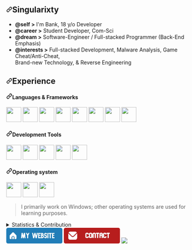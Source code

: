 <article class="markdown-body entry-content container-lg f5" itemprop="text"><h2 dir="auto"><a id="user-content-singularixty" class="anchor" aria-hidden="true" tabindex="-1" href="#singularixty"><svg class="octicon octicon-link" viewBox="0 0 16 16" version="1.1" width="16" height="16" aria-hidden="true"><path d="m7.775 3.275 1.25-1.25a3.5 3.5 0 1 1 4.95 4.95l-2.5 2.5a3.5 3.5 0 0 1-4.95 0 .751.751 0 0 1 .018-1.042.751.751 0 0 1 1.042-.018 1.998 1.998 0 0 0 2.83 0l2.5-2.5a2.002 2.002 0 0 0-2.83-2.83l-1.25 1.25a.751.751 0 0 1-1.042-.018.751.751 0 0 1-.018-1.042Zm-4.69 9.64a1.998 1.998 0 0 0 2.83 0l1.25-1.25a.751.751 0 0 1 1.042.018.751.751 0 0 1 .018 1.042l-1.25 1.25a3.5 3.5 0 1 1-4.95-4.95l2.5-2.5a3.5 3.5 0 0 1 4.95 0 .751.751 0 0 1-.018 1.042.751.751 0 0 1-1.042.018 1.998 1.998 0 0 0-2.83 0l-2.5 2.5a1.998 1.998 0 0 0 0 2.83Z"></path></svg></a>Singularixty</h2>
<ul dir="auto">
<li><strong>@self &gt;</strong> I'm Bank, 18 y/o Developer</li>
<li><strong>@career &gt;</strong> Student Developer, Com-Sci</li>
<li><strong>@dream &gt;</strong> Software-Engineer / Full-stacked Programmer (Back-End Emphasis)</li>
<li><strong>@interests &gt;</strong> Full-stacked Development, Malware Analysis, Game Cheat/Anti-Cheat,<br>Brand-new Technology, &amp; Reverse Engineering</li>
</ul>
<h2 dir="auto"><a id="user-content-experience" class="anchor" aria-hidden="true" tabindex="-1" href="#experience"><svg class="octicon octicon-link" viewBox="0 0 16 16" version="1.1" width="16" height="16" aria-hidden="true"><path d="m7.775 3.275 1.25-1.25a3.5 3.5 0 1 1 4.95 4.95l-2.5 2.5a3.5 3.5 0 0 1-4.95 0 .751.751 0 0 1 .018-1.042.751.751 0 0 1 1.042-.018 1.998 1.998 0 0 0 2.83 0l2.5-2.5a2.002 2.002 0 0 0-2.83-2.83l-1.25 1.25a.751.751 0 0 1-1.042-.018.751.751 0 0 1-.018-1.042Zm-4.69 9.64a1.998 1.998 0 0 0 2.83 0l1.25-1.25a.751.751 0 0 1 1.042.018.751.751 0 0 1 .018 1.042l-1.25 1.25a3.5 3.5 0 1 1-4.95-4.95l2.5-2.5a3.5 3.5 0 0 1 4.95 0 .751.751 0 0 1-.018 1.042.751.751 0 0 1-1.042.018 1.998 1.998 0 0 0-2.83 0l-2.5 2.5a1.998 1.998 0 0 0 0 2.83Z"></path></svg></a>Experience</h2>
<h4 dir="auto"><a id="user-content-languages--frameworks" class="anchor" aria-hidden="true" tabindex="-1" href="#languages--frameworks"><svg class="octicon octicon-link" viewBox="0 0 16 16" version="1.1" width="16" height="16" aria-hidden="true"><path d="m7.775 3.275 1.25-1.25a3.5 3.5 0 1 1 4.95 4.95l-2.5 2.5a3.5 3.5 0 0 1-4.95 0 .751.751 0 0 1 .018-1.042.751.751 0 0 1 1.042-.018 1.998 1.998 0 0 0 2.83 0l2.5-2.5a2.002 2.002 0 0 0-2.83-2.83l-1.25 1.25a.751.751 0 0 1-1.042-.018.751.751 0 0 1-.018-1.042Zm-4.69 9.64a1.998 1.998 0 0 0 2.83 0l1.25-1.25a.751.751 0 0 1 1.042.018.751.751 0 0 1 .018 1.042l-1.25 1.25a3.5 3.5 0 1 1-4.95-4.95l2.5-2.5a3.5 3.5 0 0 1 4.95 0 .751.751 0 0 1-.018 1.042.751.751 0 0 1-1.042.018 1.998 1.998 0 0 0-2.83 0l-2.5 2.5a1.998 1.998 0 0 0 0 2.83Z"></path></svg></a>Languages &amp; Frameworks</h4>
<p align="left" dir="auto">
    <a target="_blank" rel="noopener noreferrer nofollow" href="https://raw.githubusercontent.com/rahulbanerjee26/githubAboutMeGenerator/main/icons/python.svg"><img src="https://raw.githubusercontent.com/rahulbanerjee26/githubAboutMeGenerator/main/icons/python.svg" width="40" height="40" style="max-width: 100%;"></a>
    <a target="_blank" rel="noopener noreferrer nofollow" href="https://raw.githubusercontent.com/rahulbanerjee26/githubAboutMeGenerator/main/icons/c.svg"><img src="https://raw.githubusercontent.com/rahulbanerjee26/githubAboutMeGenerator/main/icons/c.svg" width="40" height="40" style="max-width: 100%;"></a>
    <a target="_blank" rel="noopener noreferrer nofollow" href="https://raw.githubusercontent.com/rahulbanerjee26/githubAboutMeGenerator/main/icons/csharp.svg"><img src="https://raw.githubusercontent.com/rahulbanerjee26/githubAboutMeGenerator/main/icons/csharp.svg" width="40" height="40" style="max-width: 100%;"></a>
    <a target="_blank" rel="noopener noreferrer nofollow" href="https://raw.githubusercontent.com/rahulbanerjee26/githubAboutMeGenerator/main/icons/html.svg"><img src="https://raw.githubusercontent.com/rahulbanerjee26/githubAboutMeGenerator/main/icons/html.svg" width="40" height="40" style="max-width: 100%;"></a>
    <a target="_blank" rel="noopener noreferrer nofollow" href="https://raw.githubusercontent.com/rahulbanerjee26/githubAboutMeGenerator/main/icons/css.svg"><img src="https://raw.githubusercontent.com/rahulbanerjee26/githubAboutMeGenerator/main/icons/css.svg" width="40" height="40" style="max-width: 100%;"></a>        
    <a target="_blank" rel="noopener noreferrer nofollow" href="https://camo.githubusercontent.com/5ac347843ffc804c7ab7d68f7a9745aca424a217056a4fab036172242092e53e/68747470733a2f2f63646e2e6a7364656c6976722e6e65742f67682f64657669636f6e732f64657669636f6e2f69636f6e732f6c75612f6c75612d6f726967696e616c2e737667"><img src="https://camo.githubusercontent.com/5ac347843ffc804c7ab7d68f7a9745aca424a217056a4fab036172242092e53e/68747470733a2f2f63646e2e6a7364656c6976722e6e65742f67682f64657669636f6e732f64657669636f6e2f69636f6e732f6c75612f6c75612d6f726967696e616c2e737667" width="40" height="40" data-canonical-src="https://cdn.jsdelivr.net/gh/devicons/devicon/icons/lua/lua-original.svg" style="max-width: 100%;"></a>
    <a target="_blank" rel="noopener noreferrer nofollow" href="https://raw.githubusercontent.com/rahulbanerjee26/githubAboutMeGenerator/main/icons/tailwind.svg"><img src="https://raw.githubusercontent.com/rahulbanerjee26/githubAboutMeGenerator/main/icons/tailwind.svg" width="40" height="40" style="max-width: 100%;"></a>
    <a target="_blank" rel="noopener noreferrer nofollow" href="https://camo.githubusercontent.com/9ee806be83385d8b6a369a74cb1fc746644521a279ba959174ce5b9e75caf384/68747470733a2f2f63646e2e6a7364656c6976722e6e65742f67682f64657669636f6e732f64657669636f6e2f69636f6e732f626f6f7473747261702f626f6f7473747261702d6f726967696e616c2e737667"><img src="https://camo.githubusercontent.com/9ee806be83385d8b6a369a74cb1fc746644521a279ba959174ce5b9e75caf384/68747470733a2f2f63646e2e6a7364656c6976722e6e65742f67682f64657669636f6e732f64657669636f6e2f69636f6e732f626f6f7473747261702f626f6f7473747261702d6f726967696e616c2e737667" width="40" height="40" data-canonical-src="https://cdn.jsdelivr.net/gh/devicons/devicon/icons/bootstrap/bootstrap-original.svg" style="max-width: 100%;"></a>
</p>
<h4 dir="auto"><a id="user-content-development-tools" class="anchor" aria-hidden="true" tabindex="-1" href="#development-tools"><svg class="octicon octicon-link" viewBox="0 0 16 16" version="1.1" width="16" height="16" aria-hidden="true"><path d="m7.775 3.275 1.25-1.25a3.5 3.5 0 1 1 4.95 4.95l-2.5 2.5a3.5 3.5 0 0 1-4.95 0 .751.751 0 0 1 .018-1.042.751.751 0 0 1 1.042-.018 1.998 1.998 0 0 0 2.83 0l2.5-2.5a2.002 2.002 0 0 0-2.83-2.83l-1.25 1.25a.751.751 0 0 1-1.042-.018.751.751 0 0 1-.018-1.042Zm-4.69 9.64a1.998 1.998 0 0 0 2.83 0l1.25-1.25a.751.751 0 0 1 1.042.018.751.751 0 0 1 .018 1.042l-1.25 1.25a3.5 3.5 0 1 1-4.95-4.95l2.5-2.5a3.5 3.5 0 0 1 4.95 0 .751.751 0 0 1-.018 1.042.751.751 0 0 1-1.042.018 1.998 1.998 0 0 0-2.83 0l-2.5 2.5a1.998 1.998 0 0 0 0 2.83Z"></path></svg></a>Development Tools</h4>
<p align="left" dir="auto">
    <a target="_blank" rel="noopener noreferrer nofollow" href="https://raw.githubusercontent.com/rahulbanerjee26/githubAboutMeGenerator/main/icons/git.svg"><img src="https://raw.githubusercontent.com/rahulbanerjee26/githubAboutMeGenerator/main/icons/git.svg" width="40" height="40" style="max-width: 100%;"></a>
    <a target="_blank" rel="noopener noreferrer nofollow" href="https://camo.githubusercontent.com/25d07ba4220a3fcadb4af12394d157494ec298dec4ecd86321961427ea18c9e8/68747470733a2f2f63646e2e6a7364656c6976722e6e65742f67682f64657669636f6e732f64657669636f6e2f69636f6e732f7673636f64652f7673636f64652d6f726967696e616c2e737667"><img src="https://camo.githubusercontent.com/25d07ba4220a3fcadb4af12394d157494ec298dec4ecd86321961427ea18c9e8/68747470733a2f2f63646e2e6a7364656c6976722e6e65742f67682f64657669636f6e732f64657669636f6e2f69636f6e732f7673636f64652f7673636f64652d6f726967696e616c2e737667" width="40" height="40" data-canonical-src="https://cdn.jsdelivr.net/gh/devicons/devicon/icons/vscode/vscode-original.svg" style="max-width: 100%;"></a>
    <a target="_blank" rel="noopener noreferrer nofollow" href="https://camo.githubusercontent.com/02892e7637175bfa56960d344557629a61ae75f81c5adb268405fbedfedb813f/68747470733a2f2f63646e2e6a7364656c6976722e6e65742f67682f64657669636f6e732f64657669636f6e2f69636f6e732f76697375616c73747564696f2f76697375616c73747564696f2d706c61696e2e737667"><img src="https://camo.githubusercontent.com/02892e7637175bfa56960d344557629a61ae75f81c5adb268405fbedfedb813f/68747470733a2f2f63646e2e6a7364656c6976722e6e65742f67682f64657669636f6e732f64657669636f6e2f69636f6e732f76697375616c73747564696f2f76697375616c73747564696f2d706c61696e2e737667" width="40" height="40" data-canonical-src="https://cdn.jsdelivr.net/gh/devicons/devicon/icons/visualstudio/visualstudio-plain.svg" style="max-width: 100%;"></a>
    <a target="_blank" rel="noopener noreferrer nofollow" href="https://camo.githubusercontent.com/6894fff1497c6ed21dba10db8218cc3fdebffe5c7f3ec997279d2fedda0304c4/68747470733a2f2f6173736574732e76657263656c2e636f6d2f696d6167652f75706c6f61642f66726f6e742f66617669636f6e2f76657263656c2f313532783135322e706e67"><img src="https://camo.githubusercontent.com/6894fff1497c6ed21dba10db8218cc3fdebffe5c7f3ec997279d2fedda0304c4/68747470733a2f2f6173736574732e76657263656c2e636f6d2f696d6167652f75706c6f61642f66726f6e742f66617669636f6e2f76657263656c2f313532783135322e706e67" width="40" height="40" data-canonical-src="https://assets.vercel.com/image/upload/front/favicon/vercel/152x152.png" style="max-width: 100%;"></a>
    <a target="_blank" rel="noopener noreferrer nofollow" href="https://raw.githubusercontent.com/rahulbanerjee26/githubAboutMeGenerator/main/icons/postman.svg"><img src="https://raw.githubusercontent.com/rahulbanerjee26/githubAboutMeGenerator/main/icons/postman.svg" width="40" height="40" style="max-width: 100%;"></a>
</p>
<h4 dir="auto"><a id="user-content-operating-system" class="anchor" aria-hidden="true" tabindex="-1" href="#operating-system"><svg class="octicon octicon-link" viewBox="0 0 16 16" version="1.1" width="16" height="16" aria-hidden="true"><path d="m7.775 3.275 1.25-1.25a3.5 3.5 0 1 1 4.95 4.95l-2.5 2.5a3.5 3.5 0 0 1-4.95 0 .751.751 0 0 1 .018-1.042.751.751 0 0 1 1.042-.018 1.998 1.998 0 0 0 2.83 0l2.5-2.5a2.002 2.002 0 0 0-2.83-2.83l-1.25 1.25a.751.751 0 0 1-1.042-.018.751.751 0 0 1-.018-1.042Zm-4.69 9.64a1.998 1.998 0 0 0 2.83 0l1.25-1.25a.751.751 0 0 1 1.042.018.751.751 0 0 1 .018 1.042l-1.25 1.25a3.5 3.5 0 1 1-4.95-4.95l2.5-2.5a3.5 3.5 0 0 1 4.95 0 .751.751 0 0 1-.018 1.042.751.751 0 0 1-1.042.018 1.998 1.998 0 0 0-2.83 0l-2.5 2.5a1.998 1.998 0 0 0 0 2.83Z"></path></svg></a>Operating system</h4>
<p align="left" dir="auto">
    <a target="_blank" rel="noopener noreferrer nofollow" href="https://camo.githubusercontent.com/19b31de9033843b195ae8278ee9c8ec1115e710000e8c49456e86df96396fb92/68747470733a2f2f63646e2e6a7364656c6976722e6e65742f67682f64657669636f6e732f64657669636f6e2f69636f6e732f77696e646f7773382f77696e646f7773382d6f726967696e616c2e737667"><img src="https://camo.githubusercontent.com/19b31de9033843b195ae8278ee9c8ec1115e710000e8c49456e86df96396fb92/68747470733a2f2f63646e2e6a7364656c6976722e6e65742f67682f64657669636f6e732f64657669636f6e2f69636f6e732f77696e646f7773382f77696e646f7773382d6f726967696e616c2e737667" width="40" height="40" data-canonical-src="https://cdn.jsdelivr.net/gh/devicons/devicon/icons/windows8/windows8-original.svg" style="max-width: 100%;"></a>
    <a target="_blank" rel="noopener noreferrer nofollow" href="https://camo.githubusercontent.com/5b2a8527be6ce73521cdb521a1033b92ff7b1860f79585f66ec30ea75ab253e4/68747470733a2f2f63646e2e6a7364656c6976722e6e65742f67682f64657669636f6e732f64657669636f6e2f69636f6e732f6c696e75782f6c696e75782d6f726967696e616c2e737667"><img src="https://camo.githubusercontent.com/5b2a8527be6ce73521cdb521a1033b92ff7b1860f79585f66ec30ea75ab253e4/68747470733a2f2f63646e2e6a7364656c6976722e6e65742f67682f64657669636f6e732f64657669636f6e2f69636f6e732f6c696e75782f6c696e75782d6f726967696e616c2e737667" width="40" height="40" data-canonical-src="https://cdn.jsdelivr.net/gh/devicons/devicon/icons/linux/linux-original.svg" style="max-width: 100%;"></a>
    <a target="_blank" rel="noopener noreferrer nofollow" href="https://camo.githubusercontent.com/58a194413b510fd7aeaa28ed7811630a1397bfcb1256c582485e69f12b3ffbc1/68747470733a2f2f75706c6f61642e77696b696d656469612e6f72672f77696b6970656469612f636f6d6d6f6e732f7468756d622f332f33662f4c696e75785f4d696e745f6c6f676f5f776974686f75745f776f72646d61726b2e7376672f3132303070782d4c696e75785f4d696e745f6c6f676f5f776974686f75745f776f72646d61726b2e7376672e706e67"><img src="https://camo.githubusercontent.com/58a194413b510fd7aeaa28ed7811630a1397bfcb1256c582485e69f12b3ffbc1/68747470733a2f2f75706c6f61642e77696b696d656469612e6f72672f77696b6970656469612f636f6d6d6f6e732f7468756d622f332f33662f4c696e75785f4d696e745f6c6f676f5f776974686f75745f776f72646d61726b2e7376672f3132303070782d4c696e75785f4d696e745f6c6f676f5f776974686f75745f776f72646d61726b2e7376672e706e67" width="40" height="40" data-canonical-src="https://upload.wikimedia.org/wikipedia/commons/thumb/3/3f/Linux_Mint_logo_without_wordmark.svg/1200px-Linux_Mint_logo_without_wordmark.svg.png" style="max-width: 100%;"></a>
</p>
<blockquote>
<p dir="auto">I primarily work on Windows; other operating systems are used for learning purposes.</p>
</blockquote>
<details>
<summary>Statistics &amp; Contribution</summary>
<br>
<div align="left" dir="auto">
    <a target="_blank" rel="noopener noreferrer nofollow" href="https://camo.githubusercontent.com/936b0522ec841b99ec221f468c77dde14e4a9cec89694bb099d9b5f5c8f21af0/68747470733a2f2f6b6f6d617265762e636f6d2f67687076632f3f757365726e616d653d73696e67756c617269787479267374796c653d666f722d7468652d6261646765"><img src="https://camo.githubusercontent.com/936b0522ec841b99ec221f468c77dde14e4a9cec89694bb099d9b5f5c8f21af0/68747470733a2f2f6b6f6d617265762e636f6d2f67687076632f3f757365726e616d653d73696e67756c617269787479267374796c653d666f722d7468652d6261646765" alt="Profile Views" height="28" data-canonical-src="https://komarev.com/ghpvc/?username=singularixty&amp;style=for-the-badge" style="max-width: 100%;"></a>
    <a href="https://wakatime.com/@018cf9a2-714f-466f-888b-349715e1f2ce" rel="nofollow">
        <img src="https://camo.githubusercontent.com/2ebbb648fa3fafa402ceb3aff124a4d00e3dbc9e15723fdf346081a559e2233e/68747470733a2f2f77616b6174696d652e636f6d2f62616467652f757365722f30313863663961322d373134662d343636662d383838622d3334393731356531663263652e7376673f7374796c653d666f722d7468652d6261646765" alt="Wakatime Stats" data-canonical-src="https://wakatime.com/badge/user/018cf9a2-714f-466f-888b-349715e1f2ce.svg?style=for-the-badge" style="max-width: 100%;">
    </a>
</div>
<div align="left" dir="auto">
  <a target="_blank" rel="noopener noreferrer nofollow" href="https://camo.githubusercontent.com/8c679016045a71edf6f2e0c807876be227c4352b42f002cc9eea8f3fb8bad3dd/68747470733a2f2f6769746875622d726561646d652d73746174732e76657263656c2e6170702f6170693f757365726e616d653d73696e67756c6172697874792673686f775f69636f6e733d74727565267468656d653d6769746875625f6461726b26686964655f626f726465723d7472756526696e636c7564655f616c6c5f636f6d6d6974733d74727565"><img align="top" src="https://camo.githubusercontent.com/8c679016045a71edf6f2e0c807876be227c4352b42f002cc9eea8f3fb8bad3dd/68747470733a2f2f6769746875622d726561646d652d73746174732e76657263656c2e6170702f6170693f757365726e616d653d73696e67756c6172697874792673686f775f69636f6e733d74727565267468656d653d6769746875625f6461726b26686964655f626f726465723d7472756526696e636c7564655f616c6c5f636f6d6d6974733d74727565" alt="GitHub Stats" data-canonical-src="https://github-readme-stats.vercel.app/api?username=singularixty&amp;show_icons=true&amp;theme=github_dark&amp;hide_border=true&amp;include_all_commits=true" style="max-width: 100%;"></a>
  <a target="_blank" rel="noopener noreferrer nofollow" href="https://camo.githubusercontent.com/1cd7d3c630328e15bc0744f9af34535abe7ab65b57ef2578013cb5adb9384c84/68747470733a2f2f6769746875622d726561646d652d73746174732e76657263656c2e6170702f6170692f746f702d6c616e67732f3f757365726e616d653d73696e67756c617269787479267468656d653d6769746875625f6461726b266c61796f75743d636f6d7061637426686964655f626f726465723d74727565266c616e67735f636f756e743d38"><img align="top" src="https://camo.githubusercontent.com/1cd7d3c630328e15bc0744f9af34535abe7ab65b57ef2578013cb5adb9384c84/68747470733a2f2f6769746875622d726561646d652d73746174732e76657263656c2e6170702f6170692f746f702d6c616e67732f3f757365726e616d653d73696e67756c617269787479267468656d653d6769746875625f6461726b266c61796f75743d636f6d7061637426686964655f626f726465723d74727565266c616e67735f636f756e743d38" data-canonical-src="https://github-readme-stats.vercel.app/api/top-langs/?username=singularixty&amp;theme=github_dark&amp;layout=compact&amp;hide_border=true&amp;langs_count=8" style="max-width: 100%;"></a>
  <br>
  <a target="_blank" rel="noopener noreferrer nofollow" href="https://camo.githubusercontent.com/7addc0101cc85d39aa045a8bb357159e6ce9bd984ed59b86a91c1e1934a7b450/68747470733a2f2f6769746875622d726561646d652d73746174732e76657263656c2e6170702f6170692f77616b6174696d652f3f757365726e616d653d73696e67756c617269787479266c61796f75743d636f6d70616374266c616e67735f636f756e743d313626686964655f626f726465723d7472756526637573746f6d5f7469746c653d57616b6174696d652662675f636f6c6f723d303030303030303026686964653d504850"><img align="top" src="https://camo.githubusercontent.com/7addc0101cc85d39aa045a8bb357159e6ce9bd984ed59b86a91c1e1934a7b450/68747470733a2f2f6769746875622d726561646d652d73746174732e76657263656c2e6170702f6170692f77616b6174696d652f3f757365726e616d653d73696e67756c617269787479266c61796f75743d636f6d70616374266c616e67735f636f756e743d313626686964655f626f726465723d7472756526637573746f6d5f7469746c653d57616b6174696d652662675f636f6c6f723d303030303030303026686964653d504850" alt="Wakatime Stats" data-canonical-src="https://github-readme-stats.vercel.app/api/wakatime/?username=singularixty&amp;layout=compact&amp;langs_count=16&amp;hide_border=true&amp;custom_title=Wakatime&amp;bg_color=00000000&amp;hide=PHP" style="max-width: 100%;"></a>
</div>
</details>
<div dir="auto">
    <a href="https://singularixty.vercel.app" rel="nofollow"><img src="https://github.com/Singularixty/singularixty/raw/latest-version/my-website-modified.png" width="150" style="max-width: 100%;"></a>
    <a href="mailto:singularixty.official@gmail.com"><img src="https://github.com/Singularixty/singularixty/raw/latest-version/contact-button.png" width="150" style="max-width: 100%;"></a>
    <a href="https://www.buymeacoffee.com/singularixty" rel="nofollow"><img src="https://camo.githubusercontent.com/cace41b0afc90c68d0207e2bd809ee121f9ff4f72ac032e8ced972aee7adbb23/68747470733a2f2f63646e2e6275796d6561636f666665652e636f6d2f627574746f6e732f76322f64656661756c742d79656c6c6f772e706e67" width="150" data-canonical-src="https://cdn.buymeacoffee.com/buttons/v2/default-yellow.png" style="max-width: 100%;"></a>
</div>
</article>
